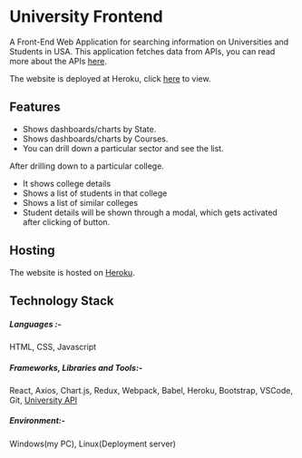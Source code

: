 # University Frontend
A Front-End Web Application for searching information on Universities and Students in USA. This application fetches data from APIs, you can read more about the APIs [here](https://github.com/WizArdZ3658/University-Backend).

The website is deployed at Heroku, click [here](https://universityusainfo.herokuapp.com/#/) to view.

## Features
 * Shows dashboards/charts by State.
 * Shows dashboards/charts by Courses.
 * You can drill down a particular sector and see the list.
 
 After drilling down to a particular college.
 * It shows college details
 * Shows a list of students in that college
 * Shows a list of similar colleges
 * Student details will be shown through a modal, which gets activated after clicking of button.

## Hosting
The website is hosted on [Heroku](https://www.heroku.com/home).

## Technology Stack
##### Languages :-
HTML, CSS, Javascript

##### Frameworks, Libraries and Tools:-
React, Axios, Chart.js, Redux, Webpack, Babel, Heroku, Bootstrap, VSCode, Git, [University API](https://github.com/WizArdZ3658/University-Backend)

##### Environment:-
Windows(my PC), Linux(Deployment server)
